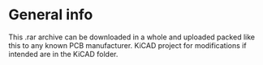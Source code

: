 # General info

This .rar archive can be downloaded in a whole and uploaded packed like this to any known PCB manufacturer. KiCAD project for modifications if intended are in the KiCAD folder.
